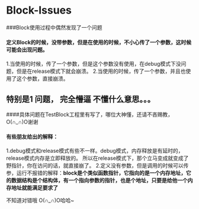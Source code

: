 # Block-Issues
###Block使用过程中偶然发现了一个问题

#### 定义Block的时候，没带参数，但是在使用的时候，不小心传了一个参数，这时候可能会出现问题。

1.当使用的时候，传了一个参数，但是这个参数没有使用，在debug模式下没问题，但是在release模式下就会崩溃。
2.当使用的时候，传了一个参数，并且也使用了这个参数，直接崩溃。


## 特别是1 问题， 完全懵逼 不懂什么意思。。。

####具体问题在TestBlock工程里有写了，哪位大神懂，还请不吝赐教，O(∩_∩)O谢谢



#### 有些朋友给出的解释：

1.debug模式和release模式有些不一样。debug模式，内存释放是有延时的，release模式内存是立即释放的。 所以在release模式下，那个立马变成就变成了野指针，你在访问的话，就直接崩了。
2.定义没有参数，但是调用的时候可以传参，运行不报错的解释：**block是个类似函数指针，它指向的是一个内存地址，它的数据结构是个结构体，有一个指向参数的指针，也是个地址，只要是给他一个内存地址就能满足要求了**  

不知道对错哦 O(∩_∩)O哈哈~ 
